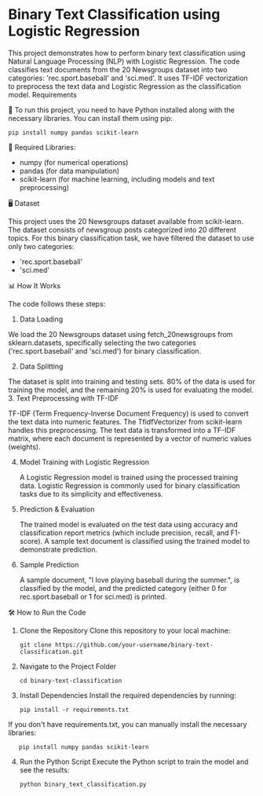 # Binary Text Classification using Logistic Regression

This project demonstrates how to perform binary text classification using Natural Language Processing (NLP) with Logistic Regression. The code classifies text documents from the 20 Newsgroups dataset into two categories: 'rec.sport.baseball' and 'sci.med'. It uses TF-IDF vectorization to preprocess the text data and Logistic Regression as the classification model.
Requirements

📌 To run this project, you need to have Python installed along with the necessary libraries. You can install them using pip:
 
    pip install numpy pandas scikit-learn

🚀 Required Libraries:

- numpy (for numerical operations)
- pandas (for data manipulation)
- scikit-learn (for machine learning, including models and text preprocessing)

🖥️ Dataset

This project uses the 20 Newsgroups dataset available from scikit-learn. The dataset consists of newsgroup posts categorized into 20 different topics. For this binary classification task, we have filtered the dataset to use only two categories:

- 'rec.sport.baseball'
- 'sci.med'

📊  How It Works

The code follows these steps:
1. Data Loading

We load the 20 Newsgroups dataset using fetch_20newsgroups from sklearn.datasets, specifically selecting the two categories ('rec.sport.baseball' and 'sci.med') for binary classification.

2. Data Splitting

The dataset is split into training and testing sets. 80% of the data is used for training the model, and the remaining 20% is used for evaluating the model.
3. Text Preprocessing with TF-IDF

   TF-IDF (Term Frequency-Inverse Document Frequency) is used to convert the text data into numeric features. The TfidfVectorizer from scikit-learn handles this preprocessing.
   The text data is transformed into a TF-IDF matrix, where each document is represented by a vector of numeric values (weights).

4. Model Training with Logistic Regression

    A Logistic Regression model is trained using the processed training data. Logistic Regression is commonly used for binary classification tasks due to its simplicity and effectiveness.

5. Prediction & Evaluation

    The trained model is evaluated on the test data using accuracy and classification report metrics (which include precision, recall, and F1-score).
    A sample text document is classified using the trained model to demonstrate prediction.

6. Sample Prediction

    A sample document, "I love playing baseball during the summer.", is classified by the model, and the predicted category (either 0 for rec.sport.baseball or 1 for sci.med) is printed.

🛠️ How to Run the Code
1. Clone the Repository
Clone this repository to your local machine:
 
       git clone https://github.com/your-username/binary-text-classification.git

2. Navigate to the Project Folder

       cd binary-text-classification

3. Install Dependencies
Install the required dependencies by running:

       pip install -r requirements.txt

If you don't have requirements.txt, you can manually install the necessary libraries:

       pip install numpy pandas scikit-learn

4. Run the Python Script
Execute the Python script to train the model and see the results:

       python binary_text_classification.py


